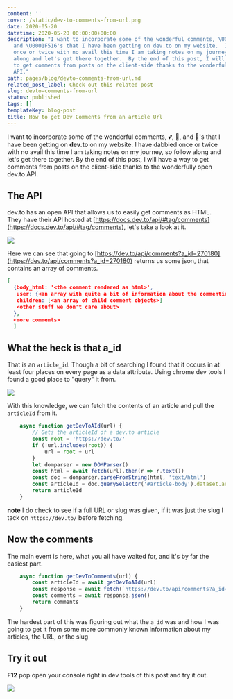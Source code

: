 ```yaml
---
content: ''
cover: /static/dev-to-comments-from-url.png
date: 2020-05-20
datetime: 2020-05-20 00:00:00+00:00
description: "I want to incorporate some of the wonderful comments, \U0001F495, \U0001F984,
  and \U0001F516's that I have been getting on dev.to on my website.  I have dabbled
  once or twice with no avail this time I am taking notes on my journey, so follow
  along and let's get there together.  By the end of this post, I will have a way
  to get comments from posts on the client-side thanks to the wonderfully open dev.to
  API."
path: pages/blog/devto-comments-from-url.md
related_post_label: Check out this related post
slug: devto-comments-from-url
status: published
tags: []
templateKey: blog-post
title: How to get Dev Comments from an article Url
---
```


I want to incorporate some of the wonderful comments, 💕, 🦄, and 🔖's that I have been getting on **dev.to** on my website.  I have dabbled once or twice with no avail this time I am taking notes on my journey, so follow along and let's get there together.  By the end of this post, I will have a way to get comments from posts on the client-side thanks to the wonderfully open dev.to API.

## The API

dev.to has an open API that allows us to easily get comments as HTML.  They have their API hosted at [https://docs.dev.to/api/#tag/comments](https://docs.dev.to/api/#tag/comments), let's take a look at it.

![](https://waylonwalker.com/dev-to-api-comments.png)

Here we can see that going to [https://dev.to/api/comments?a_id=270180](https://dev.to/api/comments?a_id=270180) returns us some json, that contains an array of comments.

``` json
[
  {body_html: '<the comment rendered as html>',
   user: {<an array with quite a bit of information about the commenting user>},
   children: [<an array of child comment objects>]
   <other stuff we don't care about>
  },
  <more comments>
  ]
```

## What the heck is that a_id

That is an `article_id`.  Though a bit of searching I found that it occurs in at least four places on every page as a data attribute.  Using chrome dev tools I found a good place to "query" it from.

![](https://waylonwalker.com/dev-to-article-id.png)

With this knowledge, we can fetch the contents of an article and pull the `articleId` from it.

``` javascript
    async function getDevToAId(url) {
        // Gets the articleId of a dev.to article
        const root = 'https://dev.to/'
        if (!url.includes(root)) {
            url = root + url
        }
        let domparser = new DOMParser()
        const html = await fetch(url).then(r => r.text())
        const doc = domparser.parseFromString(html, 'text/html')
        const articleId = doc.querySelector('#article-body').dataset.articleId
        return articleId
    }
```

**note**  I do check to see if a full URL or slug was given, if it was just the slug I tack on `https://dev.to/` before fetching.

## Now the comments

The main event is here, what you all have waited for, and it's by far the easiest part.

``` javascript
    async function getDevToComments(url) {
        const articleId = await getDevToAId(url)
        const response = await fetch(`https://dev.to/api/comments?a_id=${articleId}`)
        const comments = await response.json()
        return comments
    }
```

The hardest part of this was figuring out what the `a_id` was and how I was going to get it from some more commonly known information about my articles, the URL, or the slug

## Try it out

**F12** pop open your console right in dev tools of this post and try it out.

![](https://waylonwalker.com/dev-to-comments-in-devtools.png)